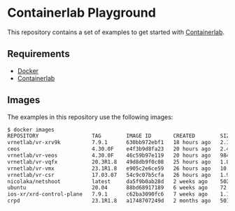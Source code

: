 # Containerlab Playground

This repository contains a set of examples to get started with [Containerlab](https://containerlab.dev/).

## Requirements

- [Docker](https://docs.docker.com/get-docker/)
- [Containerlab](https://containerlab.srlinux.dev/install/)

## Images

The examples in this repository use the following images:

```bash
$ docker images
REPOSITORY                 TAG        IMAGE ID       CREATED        SIZE
vrnetlab/vr-xrv9k          7.9.1      630bb972ebf1   18 hours ago   2.12GB
ceos                       4.30.0F    e4f3b9d8fa23   20 hours ago   2.47GB
vrnetlab/vr-veos           4.30.0F    46c59b97e119   20 hours ago   984MB
vrnetlab/vr-vqfx           20.3R1.8   49d8db9f0c08   25 hours ago   1.85GB
vrnetlab/vr-vmx            23.1R1.8   e905c2e6ce59   26 hours ago   10.8GB
vrnetlab/vr-csr            17.03.07   54c9c07b5cfa   26 hours ago   1.92GB
nicolaka/netshoot          latest     da5f9b0ab28d   2 weeks ago    502MB
ubuntu                     20.04      88bd68917189   6 weeks ago    72.8MB
ios-xr/xrd-control-plane   7.9.1      c62ba3090fc6   7 weeks ago    1.15GB
crpd                       23.1R1.8   a1748707249d   2 months ago   501MB
```
